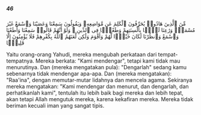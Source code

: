 ##### 46

<span class="ayah">مِّنَ ٱلَّذِينَ هَادُوا۟ يُحَرِّفُونَ ٱلْكَلِمَ عَن مَّوَاضِعِهِۦ وَيَقُولُونَ سَمِعْنَا وَعَصَيْنَا وَٱسْمَعْ غَيْرَ مُسْمَعٍۢ وَرَٰعِنَا لَيًّۢا بِأَلْسِنَتِهِمْ وَطَعْنًۭا فِى ٱلدِّينِ ۚ وَلَوْ أَنَّهُمْ قَالُوا۟ سَمِعْنَا وَأَطَعْنَا وَٱسْمَعْ وَٱنظُرْنَا لَكَانَ خَيْرًۭا لَّهُمْ وَأَقْوَمَ وَلَٰكِن لَّعَنَهُمُ ٱللَّهُ بِكُفْرِهِمْ فَلَا يُؤْمِنُونَ إِلَّا قَلِيلًۭا</span>

<span class="ayah_translation">Yaitu orang-orang Yahudi, mereka mengubah perkataan dari tempat-tempatnya. Mereka berkata: "Kami mendengar", tetapi kami tidak mau menurutinya. Dan (mereka mengatakan pula): "Dengarlah" sedang kamu sebenarnya tidak mendengar apa-apa. Dan (mereka mengatakan): "Raa'ina", dengan memutar-mutar lidahnya dan mencela agama. Sekiranya mereka mengatakan: "Kami mendengar dan menurut, dan dengarlah, dan perhatikanlah kami", tentulah itu lebih baik bagi mereka dan lebih tepat, akan tetapi Allah mengutuk mereka, karena kekafiran mereka. Mereka tidak beriman kecuali iman yang sangat tipis.</span>
